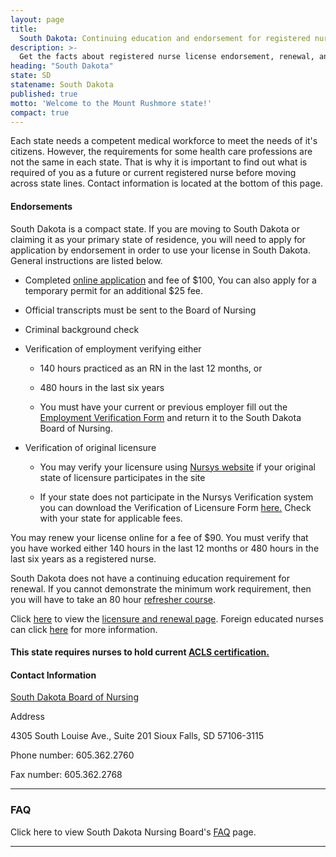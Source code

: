 ```yaml
---
layout: page
title:
  South Dakota: Continuing education and endorsement for registered nurse license renewal
description: >-
  Get the facts about registered nurse license endorsement, renewal, and continuing education in South Dakota. Keep your nursing credentials valid and up to date.
heading: "South Dakota"
state: SD
statename: South Dakota
published: true
motto: 'Welcome to the Mount Rushmore state!'
compact: true
---
```


Each state needs a competent medical workforce to meet the needs of it's citizens. However, the requirements for some health care professions are not the same in each state. That is why it is important to find out what is required of you as a future or current registered nurse before moving across state lines. Contact information is located at the bottom of this page.

#### Endorsements

South Dakota is a compact state. If you are moving to South Dakota or claiming it as your primary state of residence, you will need to apply for application by endorsement in order to use your license in South Dakota. General instructions are listed below.

*   Completed [online application](https://www.sdbon.org/rn_lpn/) and fee of $100, You can also apply for a temporary permit for an additional $25 fee.
    
*   Official transcripts must be sent to the Board of Nursing
    
*   Criminal background check
    
*   Verification of employment verifying either
    
    *   140 hours practiced as an RN in the last 12 months, or
        
    *   480 hours in the last six years
        
    *   You must have your current or previous employer fill out the [Employment Verification Form](https://www.sdbon.org/userfiles/EmploymentVerification.pdf) and return it to the South Dakota Board of Nursing.
        
*   Verification of original licensure
    
    *   You may verify your licensure using [Nursys website](https://www.nursys.com) if your original state of licensure participates in the site
        
    *   If your state does not participate in the Nursys Verification system you can download the Verification of Licensure Form [here.](https://www.sdbon.org/userfiles/verifyLicense.pdf) Check with your state for applicable fees.
        

You may renew your license online for a fee of $90. You must verify that you have worked either 140 hours in the last 12 months or 480 hours in the last six years as a registered nurse.

South Dakota does not have a continuing education requirement for renewal. If you cannot demonstrate the minimum work requirement, then you will have to take an 80 hour [refresher course](https://doh.sd.gov/boards/nursing/Refreshers.aspx).

Click [here](https://doh.sd.gov/boards/nursing/NurseLicensing.aspx) to view the [licensure and renewal page](https://doh.sd.gov/boards/nursing/NurseLicensing.aspx). Foreign educated nurses can click [here](https://doh.sd.gov/boards/nursing/assets/ForeignLPNRNbyExam.pdf) for more information.

#### This state requires nurses to hold current [ACLS certification.](https://www.acls.net/south-dakota-acls-pals-bls.htm)

#### Contact Information

[South Dakota Board of Nursing](https://doh.sd.gov/boards/nursing/)

Address

4305 South Louise Ave., Suite 201
Sioux Falls, SD 57106-3115

Phone number: 605.362.2760

Fax number: 605.362.2768

* * *

### FAQ

Click here to view South Dakota Nursing Board's [FAQ](https://doh.sd.gov/boards/nursing/faq.aspx) page.

* * *